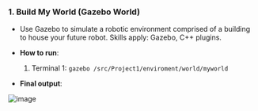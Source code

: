 ###  1. **Build My World** (Gazebo World)
   - Use Gazebo to simulate a robotic environment comprised of a building to house your future robot. Skills apply: Gazebo, C++ plugins.
   
   - **How to run**:
      1. Terminal 1: `gazebo /src/Project1/enviroment/world/myworld`
    
   - **Final output**:
   
     
![image](https://user-images.githubusercontent.com/29335742/222955700-35002894-b20b-4beb-90ca-5c3a34d9f57b.png)
